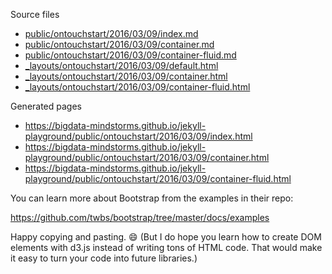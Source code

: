 Source files

- [public/ontouchstart/2016/03/09/index.md](https://github.com/bigdata-mindstorms/jekyll-playground/blob/gh-pages/public/ontouchstart/2016/03/09/index.md)
- [public/ontouchstart/2016/03/09/container.md](https://github.com/bigdata-mindstorms/jekyll-playground/blob/gh-pages/public/ontouchstart/2016/03/09/container.md)
- [public/ontouchstart/2016/03/09/container-fluid.md](https://github.com/bigdata-mindstorms/jekyll-playground/blob/gh-pages/public/ontouchstart/2016/03/09/container-fluid.md)
- [_layouts/ontouchstart/2016/03/09/default.html](https://github.com/bigdata-mindstorms/jekyll-playground/blob/gh-pages/_layouts/ontouchstart/2016/03/09/default.html)
- [_layouts/ontouchstart/2016/03/09/container.html](https://github.com/bigdata-mindstorms/jekyll-playground/blob/gh-pages/_layouts/ontouchstart/2016/03/09/container.html)
- [_layouts/ontouchstart/2016/03/09/container-fluid.html](https://github.com/bigdata-mindstorms/jekyll-playground/blob/gh-pages/_layouts/ontouchstart/2016/03/09/container-fluid.html)

Generated pages

- https://bigdata-mindstorms.github.io/jekyll-playground/public/ontouchstart/2016/03/09/index.html
- https://bigdata-mindstorms.github.io/jekyll-playground/public/ontouchstart/2016/03/09/container.html
- https://bigdata-mindstorms.github.io/jekyll-playground/public/ontouchstart/2016/03/09/container-fluid.html

You can learn more about Bootstrap from the examples in their repo:

https://github.com/twbs/bootstrap/tree/master/docs/examples

Happy copying and pasting. :smile:
(But I do hope you learn how to create DOM elements with d3.js instead of writing tons of HTML code. 
That would make it easy to turn your code into future libraries.)
